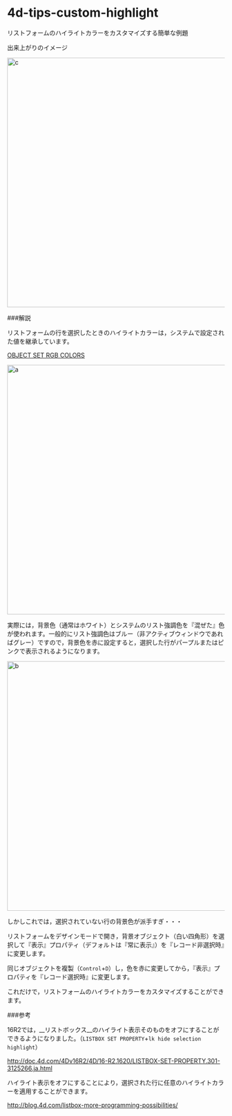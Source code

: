 # 4d-tips-custom-highlight
リストフォームのハイライトカラーをカスタマイズする簡単な例題

出来上がりのイメージ

<img width="576" alt="c" src="https://cloud.githubusercontent.com/assets/10509075/23646839/065337f0-0356-11e7-9aea-2a21956506e2.png">

###解説

リストフォームの行を選択したときのハイライトカラーは，システムで設定された値を継承しています。

[OBJECT SET RGB COLORS ](http://doc.4d.com/4Dv15/4D/15.4/OBJECT-SET-RGB-COLORS.301-3273836.ja.html)

<img width="576" alt="a" src="https://cloud.githubusercontent.com/assets/10509075/23646840/0673d320-0356-11e7-82e5-543cc9ba8ca0.png">

実際には，背景色（通常はホワイト）とシステムのリスト強調色を『混ぜた』色が使われます。一般的にリスト強調色はブルー（非アクティブウィンドウであればグレー）ですので，背景色を赤に設定すると，選択した行がパープルまたはピンクで表示されるようになります。

<img width="576" alt="b" src="https://cloud.githubusercontent.com/assets/10509075/23646838/0650d78a-0356-11e7-9ef5-5f22c64c4ea1.png">

しかしこれでは，選択されていない行の背景色が派手すぎ・・・

リストフォームをデザインモードで開き，背景オブジェクト（白い四角形）を選択して『表示』プロパティ（デフォルトは『常に表示』）を『レコード非選択時』に変更します。

同じオブジェクトを複製（``Control``+``D``）し，色を赤に変更してから，『表示』プロパティを『レコード選択時』に変更します。

これだけで，リストフォームのハイライトカラーをカスタマイズすることができます。

###参考

16R2では，__リストボックス__のハイライト表示そのものをオフにすることができるようになりました。（``LISTBOX SET PROPERTY``+``lk hide selection highlight``）

http://doc.4d.com/4Dv16R2/4D/16-R2.1620/LISTBOX-SET-PROPERTY.301-3125266.ja.html

ハイライト表示をオフにすることにより，選択された行に任意のハイライトカラーを適用することができます。

http://blog.4d.com/listbox-more-programming-possibilities/

